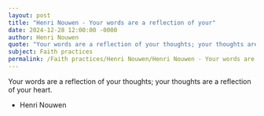 ```yaml
---
layout: post
title: "Henri Nouwen - Your words are a reflection of your"
date: 2024-12-28 12:00:00 -0000
author: Henri Nouwen
quote: "Your words are a reflection of your thoughts; your thoughts are a reflection of your heart."
subject: Faith practices
permalink: /Faith practices/Henri Nouwen/Henri Nouwen - Your words are a reflection of your
---
```


Your words are a reflection of your thoughts; your thoughts are a reflection of your heart.

- Henri Nouwen
